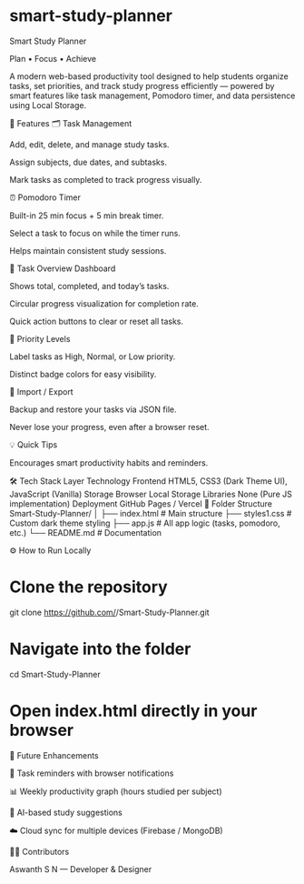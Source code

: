 # smart-study-planner
Smart Study Planner

Plan • Focus • Achieve

A modern web-based productivity tool designed to help students organize tasks, set priorities, and track study progress efficiently — powered by smart features like task management, Pomodoro timer, and data persistence using Local Storage.

🧩 Features
🗂 Task Management

Add, edit, delete, and manage study tasks.

Assign subjects, due dates, and subtasks.

Mark tasks as completed to track progress visually.

⏰ Pomodoro Timer

Built-in 25 min focus + 5 min break timer.

Select a task to focus on while the timer runs.

Helps maintain consistent study sessions.

🧾 Task Overview Dashboard

Shows total, completed, and today’s tasks.

Circular progress visualization for completion rate.

Quick action buttons to clear or reset all tasks.

🧠 Priority Levels

Label tasks as High, Normal, or Low priority.

Distinct badge colors for easy visibility.

💾 Import / Export

Backup and restore your tasks via JSON file.

Never lose your progress, even after a browser reset.

💡 Quick Tips

Encourages smart productivity habits and reminders.

🛠️ Tech Stack
Layer	Technology
Frontend	HTML5, CSS3 (Dark Theme UI), JavaScript (Vanilla)
Storage	Browser Local Storage
Libraries	None (Pure JS implementation)
Deployment	GitHub Pages / Vercel
📁 Folder Structure
Smart-Study-Planner/
│
├── index.html          # Main structure
├── styles1.css         # Custom dark theme styling
├── app.js              # All app logic (tasks, pomodoro, etc.)
└── README.md           # Documentation

⚙️ How to Run Locally
# Clone the repository
git clone https://github.com/<your-username>/Smart-Study-Planner.git

# Navigate into the folder
cd Smart-Study-Planner

# Open index.html directly in your browser

🧩 Future Enhancements

🔔 Task reminders with browser notifications

📊 Weekly productivity graph (hours studied per subject)

🧠 AI-based study suggestions

☁️ Cloud sync for multiple devices (Firebase / MongoDB)

🧑‍💻 Contributors

Aswanth S N — Developer & Designer
